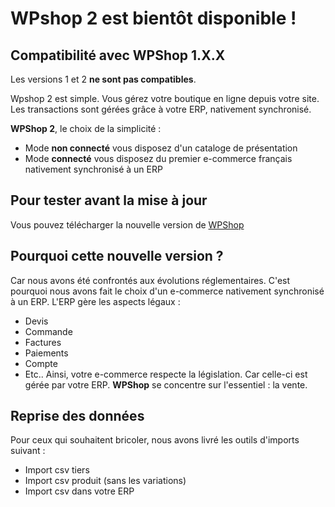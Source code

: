 # WPshop 2 est bientôt disponible !

## Compatibilité avec WPShop 1.X.X
Les versions 1 et 2 **ne sont pas compatibles**.

Wpshop 2 est simple. Vous gérez votre boutique en ligne depuis votre site. Les transactions sont gérées grâce à votre ERP, nativement synchronisé. 

**WPShop 2**, le choix de la simplicité :
 - Mode **non connecté** vous disposez d'un cataloge de présentation
 - Mode **connecté** vous disposez du premier e-commerce français nativement synchronisé à un ERP

## Pour tester avant la mise à jour
Vous pouvez télécharger la nouvelle version de [WPShop](https://wpshop.fr)

## Pourquoi cette nouvelle version ?
Car nous avons été confrontés aux évolutions réglementaires. C'est pourquoi nous avons fait le choix d'un e-commerce nativement synchronisé à un ERP. L'ERP gère les aspects légaux :
 - Devis
 - Commande
 - Factures
 - Paiements
 - Compte
 - Etc..
Ainsi, votre e-commerce respecte la législation. Car celle-ci est gérée par votre ERP.
**WPShop** se concentre sur l'essentiel : la vente. 

## Reprise des données
Pour ceux qui souhaitent bricoler, nous avons livré les outils d'imports suivant :
 - Import csv tiers
 - Import csv produit (sans les variations)
 - Import csv dans votre ERP
